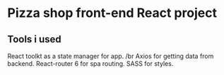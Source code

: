 # Pizza shop front-end React project 


## Tools i used

React toolkt as a state manager for app. /br
Axios for getting data from backend.
React-router 6 for spa routing. 
SASS for styles.
